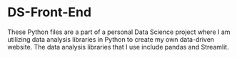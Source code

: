 # DS-Front-End
These Python files are a part of a personal Data Science project where I am utilizing data analysis libraries in Python to create my own data-driven website.
The data analysis libraries that I use include pandas and Streamlit.
